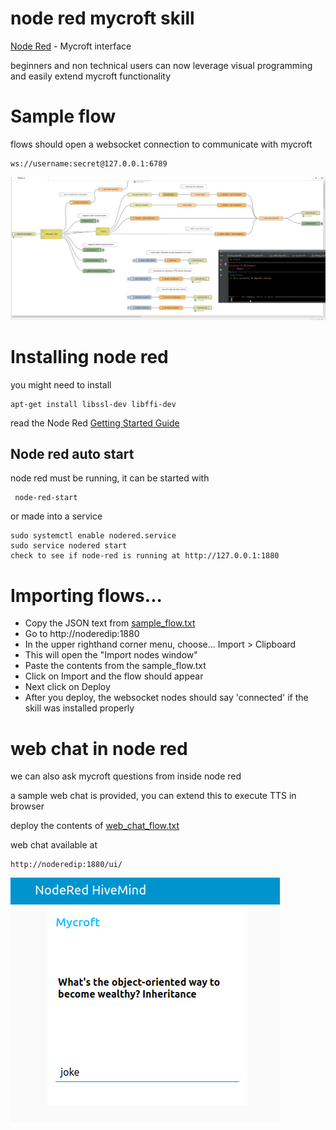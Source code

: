 # node red mycroft skill

[Node Red](https://nodered.org/) - Mycroft interface

beginners and non technical users can now leverage visual programming and easily extend mycroft functionality



# Sample flow


flows should open a websocket connection to communicate with mycroft

    ws://username:secret@127.0.0.1:6789

![picture](nodered.gif)



# Installing node red

you might  need to install

    apt-get install libssl-dev libffi-dev
    
read the Node Red [Getting Started Guide](https://nodered.org/docs/getting-started/)

## Node red auto start

node red must be running, it can be started with

     node-red-start

or made into a service

    sudo systemctl enable nodered.service
    sudo service nodered start
    check to see if node-red is running at http://127.0.0.1:1880


# Importing flows...


- Copy the JSON text from [sample_flow.txt](https://github.com/JarbasAl/fallback-node-red/blob/master/sample_flow.txt)
- Go to http://noderedip:1880
- In the upper righthand corner menu, choose... Import > Clipboard
- This will open the "Import nodes window"
- Paste the contents from the sample_flow.txt
- Click on Import and the flow should appear
- Next click on Deploy
- After you deploy, the websocket nodes should say 'connected' if the skill was installed properly



# web chat in node red

we can also ask mycroft questions from inside node red

a sample web chat is provided, you can extend this to execute TTS in browser

deploy the contents of [web_chat_flow.txt](https://github.com/JarbasAl/fallback-node-red/blob/master/web_chat_flow.txt)

web chat available at

    http://noderedip:1880/ui/

![picture](chat.png)

